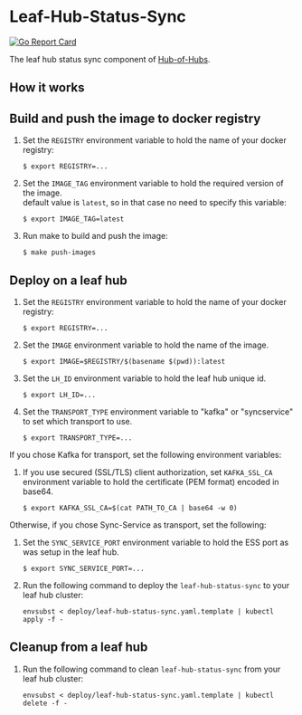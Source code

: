 [comment]: # ( Copyright Contributors to the Open Cluster Management project )

# Leaf-Hub-Status-Sync

[![Go Report Card](https://goreportcard.com/badge/github.com/open-cluster-management/leaf-hub-status-sync)](https://goreportcard.com/report/github.com/open-cluster-management/leaf-hub-status-sync)

The leaf hub status sync component of [Hub-of-Hubs](https://github.com/open-cluster-management/hub-of-hubs).

## How it works

## Build and push the image to docker registry

1.  Set the `REGISTRY` environment variable to hold the name of your docker registry:
    ```
    $ export REGISTRY=...
    ```
    
1.  Set the `IMAGE_TAG` environment variable to hold the required version of the image.  
    default value is `latest`, so in that case no need to specify this variable:
    ```
    $ export IMAGE_TAG=latest
    ```
    
1.  Run make to build and push the image:
    ```
    $ make push-images
    ```

## Deploy on a leaf hub

1.  Set the `REGISTRY` environment variable to hold the name of your docker registry:
    ```
    $ export REGISTRY=...
    ```
    
1.  Set the `IMAGE` environment variable to hold the name of the image.

    ```
    $ export IMAGE=$REGISTRY/$(basename $(pwd)):latest
    ```
    
1.  Set the `LH_ID` environment variable to hold the leaf hub unique id.
    ```
    $ export LH_ID=...
    ```
    
1.  Set the `TRANSPORT_TYPE` environment variable to "kafka" or "syncservice" to set which transport to use.
    ```
    $ export TRANSPORT_TYPE=...
    ```
    
If you chose Kafka for transport, set the following environment variables:

1. If you use secured (SSL/TLS) client authorization, set `KAFKA_SSL_CA` environment variable to hold the
   certificate (PEM format) encoded in base64.
    ```
    $ export KAFKA_SSL_CA=$(cat PATH_TO_CA | base64 -w 0)
    ```
   
Otherwise, if you chose Sync-Service as transport, set the following:

1.  Set the `SYNC_SERVICE_PORT` environment variable to hold the ESS port as was setup in the leaf hub.
    ```
    $ export SYNC_SERVICE_PORT=...
    ```

1.  Run the following command to deploy the `leaf-hub-status-sync` to your leaf hub cluster:  
    ```
    envsubst < deploy/leaf-hub-status-sync.yaml.template | kubectl apply -f -
    ```
    
## Cleanup from a leaf hub
    
1.  Run the following command to clean `leaf-hub-status-sync` from your leaf hub cluster:  
    ```
    envsubst < deploy/leaf-hub-status-sync.yaml.template | kubectl delete -f -
    ```

